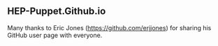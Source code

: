 ## HEP-Puppet.Github.io

Many thanks to Eric Jones (https://github.com/erjjones) for sharing his GitHub user page with everyone.

